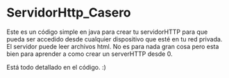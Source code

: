 # ServidorHttp_Casero
Este es un código simple en java para crear tu servidorHTTP para que pueda ser accedido desde cualquier dispositivo que esté en tu red privada. 
El servidor puede leer archivos html. 
No es para nada gran cosa pero esta bien para aprender a como crear un serverHTTP desde 0.

Está todo detallado en el código. :)
